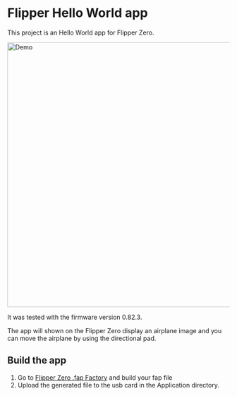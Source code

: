 # Flipper Hello World app
This project is an Hello World app for Flipper Zero.

<img src="https://github.com/giolaq/helloflipper/blob/main/gif/helloworld.gif" alt="Demo" width="600"/>

It was tested with the firmware version 0.82.3.

The app will shown on the Flipper Zero display an airplane image and you can move the airplane
by using the directional pad.

## Build the app

1. Go to [Flipper Zero .fap Factory](https://flipc.org/build) and build your fap file
2. Upload the generated file to the usb card in the Application directory.
